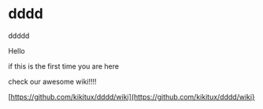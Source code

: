 # dddd
ddddd

Hello

if this is the first time you are here

check our awesome wiki!!!!

[https://github.com/kikitux/dddd/wiki](https://github.com/kikitux/dddd/wiki}
